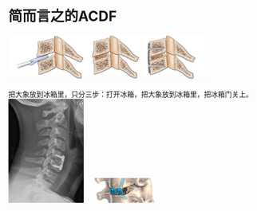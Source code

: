 # 简而言之的ACDF
<img src="https://github.com/retire2053/SurgeryEndToEnd/blob/main/resources/acdf-1.png" height="80%" width="80%"/>

把大象放到冰箱里，只分三步：打开冰箱，把大象放到冰箱里，把冰箱门关上。<br>
<img src="https://github.com/retire2053/SurgeryEndToEnd/blob/main/resources/acdf-2.png" height="30%" width="30%"/>
<img src="https://github.com/retire2053/SurgeryEndToEnd/blob/main/resources/acdf-3.png" height="30%" width="30%"/>
